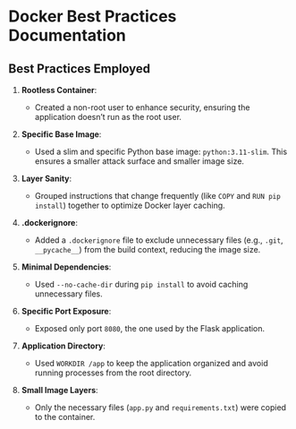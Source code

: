 # Docker Best Practices Documentation

## Best Practices Employed

1. **Rootless Container**:
   - Created a non-root user to enhance security, ensuring the application doesn’t run as the root user.

2. **Specific Base Image**:
   - Used a slim and specific Python base image: `python:3.11-slim`. This ensures a smaller attack surface and smaller image size.

3. **Layer Sanity**:
   - Grouped instructions that change frequently (like `COPY` and `RUN pip install`) together to optimize Docker layer caching.

4. **.dockerignore**:
   - Added a `.dockerignore` file to exclude unnecessary files (e.g., `.git`, `__pycache__`) from the build context, reducing the image size.

5. **Minimal Dependencies**:
   - Used `--no-cache-dir` during `pip install` to avoid caching unnecessary files.

6. **Specific Port Exposure**:
   - Exposed only port `8080`, the one used by the Flask application.

7. **Application Directory**:
   - Used `WORKDIR /app` to keep the application organized and avoid running processes from the root directory.

8. **Small Image Layers**:
   - Only the necessary files (`app.py` and `requirements.txt`) were copied to the container.
